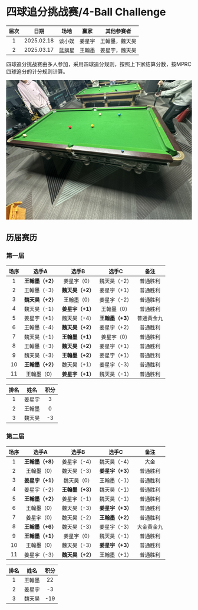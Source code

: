 # 四球追分挑战赛/4-Ball Challenge

| 届次 | 日期       | 场地    | 赢家   | 其他参赛者    |
| :--: | :--------: | :----: | :---: | :-----------: |
| 1    | 2025.02.18 | 谈小娱 | 姜星宇 | 王翰墨，魏天昊 |
| 2    | 2025.03.17 | 蓝旗星 | 王翰墨 | 姜星宇，魏天昊 |

四球追分挑战赛由多人参加，采用四球追分规则，按照上下家结算分数，按MPRC四球追分的计分规则计算。

![](./img/4-ball_challenge.jpg)

## 历届赛历

### 第一届

| 场序 |    选手A         |   选手B         |   选手C          |   备注     |
| :--: | :-------------: | :-------------: | :-------------: | :--------: |
|  1   | **王翰墨（+2）** | 姜星宇（0）      | 魏天昊（-2）     | 普通胜利   |
|  2   | 王翰墨（-3）     | **魏天昊（+2）** | 姜星宇（+1）     | 普通胜利   |
|  3   | **魏天昊（+2）** | 王翰墨（0）      | 姜星宇（-2）     | 普通胜利   |
|  4   | 魏天昊（-1）     | **姜星宇（+1）** | 王翰墨（0）      | 普通胜利   |
|  5   | 姜星宇（+1）     | 魏天昊（-4）     | **王翰墨（+3）** | 普通黄金九 |
|  6   | 王翰墨（-4）     | **魏天昊（+2）** | 姜星宇（+2）     | 普通胜利   |
|  7   | 魏天昊（-1）     | **王翰墨（+1）** | 姜星宇（0）      | 普通胜利   |
|  8   | 王翰墨（-3）     | **魏天昊（+2）** | 姜星宇（+1）     | 普通胜利   |
|  9   | 魏天昊（-3）     | **王翰墨（+2）** | 姜星宇（+1）     | 普通胜利   |
|  10  | **王翰墨（+2）** | 魏天昊（+1）     | 姜星宇（-3）     | 普通胜利   |
|  11  | 王翰墨（0）      | **姜星宇（+1）** | 魏天昊（-1）     | 普通胜利   |

| 排名 |  姓名  | 积分 | 
| :--: | :---: | :--: |
|  1   | 姜星宇 |  3   |
|  2   | 王翰墨 |  0   |
|  3   | 魏天昊 |  -3  |

### 第二届

| 场序 |    选手A         |   选手B         |   选手C          |   备注     |
| :--: | :-------------: | :-------------: | :-------------: | :--------: |
|  1   | **王翰墨（+8）** | 姜星宇（-4）     | 魏天昊（-4）     | 大金       |
|  2   | 王翰墨（0）      | 魏天昊（-3）     | **姜星宇（+3）** | 普通胜利   |
|  3   | **姜星宇（+1）** | 魏天昊（0）      | 王翰墨（-1）     | 普通胜利   |
|  4   | 姜星宇（-2）     | **王翰墨（+3）** | 魏天昊（-1）     | 普通胜利   |
|  5   | **王翰墨（+2）** | 姜星宇（-1）     | 魏天昊（-1）     | 普通胜利   |
|  6   | 王翰墨（0）      | 魏天昊（-3）     | **姜星宇（+3）** | 普通胜利   |
|  7   | 姜星宇（0）      | 魏天昊（-2）     | **王翰墨（+2）** | 普通胜利   |
|  8   | **王翰墨（+6）** | 魏天昊（-3）     | 姜星宇（-3）     | 大金黄金九 |
|  9   | **王翰墨（+1）** | 姜星宇（0）      | 魏天昊（-1）     | 普通胜利   |
|  10  | 王翰墨（0）      | 魏天昊（-3）     | **姜星宇（+3）** | 普通胜利   |
|  11  | 姜星宇（-3）     | **魏天昊（+2）** | 王翰墨（+1）     | 普通胜利   |

| 排名 |  姓名  | 积分 | 
| :--: | :---: | :--: |
|  1   | 王翰墨 |  22  |
|  2   | 姜星宇 |  -3  |
|  3   | 魏天昊 | -19  |
